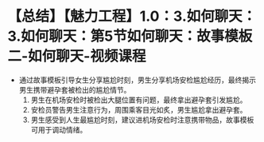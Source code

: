 # 【总结】【魅力工程】1.0：3.如何聊天：3.如何聊天：第5节如何聊天：故事模板二-如何聊天-视频课程

-   通过故事模板引导女生分享尴尬时刻，男生分享机场安检尴尬经历，最终揭示男生携带避孕套被检出的尴尬情节。
    1.  男生在机场安检时被检出大腿位置有问题，最终拿出避孕套引发尴尬。
    2.  安检员警告男生注意行为，周围乘客目光如炙，男生尴尬拿出避孕套。
    3.  男生感受到人生最尴尬时刻，建议进机场安检时注意携带物品，故事模板可用于调动情绪。
